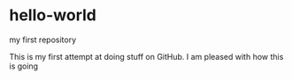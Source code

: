 # hello-world
my first repository

This is my first attempt at doing stuff on GitHub.
I am pleased with how this is going
